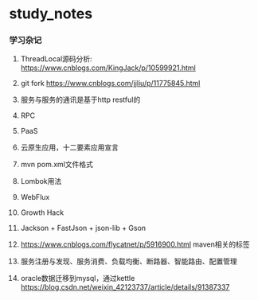 # study_notes

### 学习杂记

1. ThreadLocal源码分析: https://www.cnblogs.com/KingJack/p/10599921.html

2. git fork https://www.cnblogs.com/jjliu/p/11775845.html

3. 服务与服务的通讯是基于http restful的

4. RPC

5. PaaS

6. 云原生应用，十二要素应用宣言

7. mvn pom.xml文件格式

8. Lombok用法

9. WebFlux

10. Growth Hack

11. Jackson + FastJson + json-lib + Gson 

12. <https://www.cnblogs.com/flycatnet/p/5916900.html> maven相关的标签

13. 服务注册与发现、服务消费、负载均衡、断路器、智能路由、配置管理

14. oracle数据迁移到mysql，通过kettle <https://blog.csdn.net/weixin_42123737/article/details/91387337>

    

